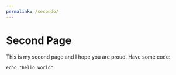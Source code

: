 ```yaml
---
permalink: /secondo/
---
```


# Second Page
This is my second page and I hope you are proud. Have some code:
```
echo "hello world"
```
